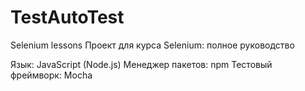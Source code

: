 # TestAutoTest
Selenium lessons
Проект для курса Selenium: полное руководство

Язык: JavaScript (Node.js)
Менеджер пакетов: npm
Тестовый фреймворк: Mocha
